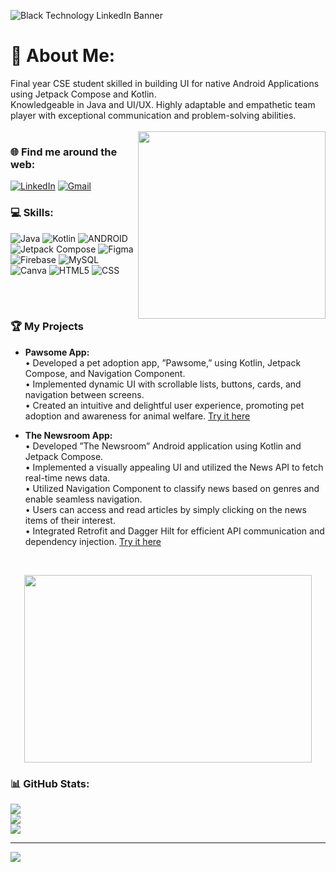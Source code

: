 
![Black Technology LinkedIn Banner](https://github.com/RashmitaRaut/RashmitaRaut/assets/112264742/b67f8c37-89df-47b9-a3e8-f7e01aa09850)
# 💫 About Me:
Final year CSE student skilled in building UI for native Android Applications using Jetpack Compose and Kotlin.<br>Knowledgeable in Java and UI/UX. Highly adaptable and empathetic team player with exceptional communication and problem-solving abilities.<br>
<br><img align="right" width="300" height="300" src="https://github.com/RashmitaRaut/RashmitaRaut/assets/112264742/8625dd33-ee4a-4432-b26f-3e241fd1fe47">
### 🌐 Find me around the web:
[![LinkedIn](https://img.shields.io/badge/LinkedIn-%230077B5.svg?logo=linkedin&logoColor=white)](https://linkedin.com/in/rashmita-raut) 
[![Gmail](https://img.shields.io/badge/Gmail-%23007B5.svg?logo=gmail&logoColor=red)](mailto:rautrk1242@gmail.com) 
### 💻 Skills:
![Java](https://img.shields.io/badge/java-%23ED8B00.svg?style=for-the-badge&logo=java&logoColor=white) ![Kotlin](https://img.shields.io/badge/kotlin-%230095D5.svg?style=for-the-badge&logo=kotlin&logoColor=white) ![ANDROID](https://img.shields.io/badge/android-%2320232a.svg?style=for-the-badge&logo=android&logoColor=%a4c639) ![Jetpack Compose](https://img.shields.io/badge/Jetpack%20Compose-%230095D5.svg?style=for-the-badge&logo=android&logoColor=white) ![Figma](https://img.shields.io/badge/figma-%23F24E1E.svg?style=for-the-badge&logo=figma&logoColor=white) ![Firebase](https://img.shields.io/badge/firebase-%23039BE5.svg?style=for-the-badge&logo=firebase)  ![MySQL](https://img.shields.io/badge/mysql-%2300f.svg?style=for-the-badge&logo=mysql&logoColor=white) ![Canva](https://img.shields.io/badge/Canva-%2300C4CC.svg?style=for-the-badge&logo=Canva&logoColor=white) 	 ![HTML5](https://img.shields.io/badge/html5-%23E34F26.svg?style=for-the-badge&logo=html5&logoColor=white) ![CSS](https://img.shields.io/badge/kotlin-%230095D5.svg?style=for-the-badge&logo=kotlin&logoColor=white)




<br><br>
### 🏆 My Projects

- **Pawsome App:** <br>• Developed a pet adoption app, ”Pawsome,” using Kotlin, Jetpack Compose, and Navigation Component. <br>• Implemented dynamic UI with scrollable lists, buttons, cards, and navigation between screens. <br>• Created an intuitive and
delightful user experience, promoting pet adoption and awareness for animal welfare. [Try it here](https://github.com/RashmitaRaut/Pawsome-app)

- **The Newsroom App:** <br>• Developed ”The Newsroom” Android application using Kotlin and Jetpack Compose.<br>• Implemented a visually
appealing UI and utilized the News API to fetch real-time news data. <br>• Utilized Navigation Component to classify
news based on genres and enable seamless navigation. <br>• Users can access and read articles by simply clicking on the
news items of their interest. <br>• Integrated Retrofit and Dagger Hilt for efficient API communication and dependency
injection. [Try it here](https://github.com/RashmitaRaut/The-NewsRoom-)


<br>
<p align="center">
  <img width="460" height="300" src="https://github.com/RashmitaRaut/RashmitaRaut/assets/112264742/53909e5b-bfec-4245-a5ba-6b8230056a56">
</p>



### 📊 GitHub Stats:
![](https://github-readme-stats.vercel.app/api?username=RashmitaRaut&theme=default&hide_border=false&include_all_commits=true&count_private=true)<br/>
![](https://github-readme-streak-stats.herokuapp.com/?user=RashmitaRaut&theme=default&hide_border=false)<br/>
![](https://github-readme-stats.vercel.app/api/top-langs/?username=RashmitaRaut&theme=default&hide_border=false&include_all_commits=true&count_private=true&layout=compact)


---
[![](https://visitcount.itsvg.in/api?id=RashmitaRaut&icon=6&color=11)](https://visitcount.itsvg.in)



